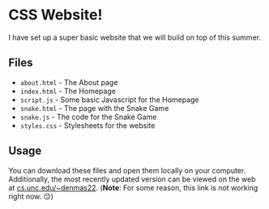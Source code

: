 # CSS Website!

I have set up a super basic website that we will build on top of this summer.

## Files
* `about.html` - The About page
* `index.html` - The Homepage
* `script.js` - Some basic Javascript for the Homepage
* `snake.html` - The page with the Snake Game
* `snake.js` - The code for the Snake Game
* `styles.css` - Stylesheets for the website

## Usage
You can download these files and open them locally on your computer. 
Additionally, the most recently updated version can be viewed on the web at [cs.unc.edu/~denmas22](cs.unc.edu/~denmas22). (**Note**: For some reason, this link is not working right now. 😔)
